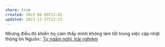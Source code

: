 ```yaml
---
share: true
created: 2023-06-09T12:01
updated: 2023-11-27T22:23
---
```


Nhưng điều đó khiến họ cảm thấy mình không làm tốt trong việc cập nhật thông tin
Nguồn:: [Tự ngẫm nghĩ, trải nghiệm](../../../%CE%9E%20Ngu%E1%BB%93n/T%E1%BB%B1%20ng%E1%BA%ABm%20ngh%C4%A9,%20tr%E1%BA%A3i%20nghi%E1%BB%87m.md)
